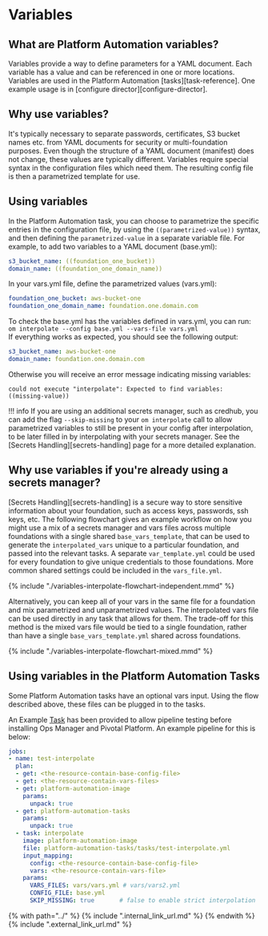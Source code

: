 # Variables

## What are Platform Automation variables?
Variables provide a way to define parameters for a YAML document. Each variable has a value
and can be referenced in one or more locations. Variables are used in the Platform Automation
[tasks][task-reference]. One example usage is in [configure director][configure-director]. 

## Why use variables?
It's typically necessary to separate passwords, certificates, S3 bucket names etc. from YAML
documents for security or multi-foundation purposes. Even though the structure
of a YAML document (manifest) does not change, these values are typically different. Variables
require special syntax in the configuration files which need them. The resulting config file is then a
parametrized template for use.

## Using variables
In the Platform Automation task, you can choose to parametrize the specific entries in the configuration
file, by using the `((parametrized-value))` syntax, and then defining the `parametrized-value` in a
separate variable file.
For example, to add two variables to a YAML document (base.yml):

```yaml
s3_bucket_name: ((foundation_one_bucket))
domain_name: ((foundation_one_domain_name))
```

In your vars.yml file, define the parametrized values (vars.yml):

```yaml
foundation_one_bucket: aws-bucket-one
foundation_one_domain_name: foundation.one.domain.com
```

To check the base.yml has the variables defined in vars.yml, you can run:  
`om interpolate --config base.yml --vars-file vars.yml`  
If everything works as expected, you should see the following output:

```yaml
s3_bucket_name: aws-bucket-one
domain_name: foundation.one.domain.com
```

Otherwise you will receive an error message indicating missing variables:
```
could not execute "interpolate": Expected to find variables: ((missing-value))
```

!!! info
    If you are using an additional secrets manager, such as credhub, you can add the flag
    `--skip-missing` to your `om interpolate` call to allow parametrized variables to 
    still be present in your config after interpolation, to be later filled in by 
    interpolating with your secrets manager. See the [Secrets Handling][secrets-handling] page for a more
    detailed explanation.

## Why use variables if you're already using a secrets manager?
[Secrets Handling][secrets-handling] is a secure way to store sensitive information about your foundation, such as
access keys, passwords, ssh keys, etc. The following flowchart gives an example workflow on how you might use 
a mix of a secrets manager and vars files across multiple foundations with a single shared `base_vars_template`, 
that can be used to generate the `interpolated_vars` unique to a particular foundation, and passed into the relevant 
tasks. A separate `var_template.yml` could be used for every foundation to give unique credentials to those
foundations. More common shared settings could be included in the `vars_file.yml`.

{% include "./variables-interpolate-flowchart-independent.mmd" %}

Alternatively, you can keep all of your vars in the same file for a foundation and mix parametrized and 
unparametrized values. The interpolated vars file can be used directly in any task that allows for them.
The trade-off for this method is the mixed vars file would be tied to a single foundation, rather than 
have a single `base_vars_template.yml` shared across foundations.

{% include "./variables-interpolate-flowchart-mixed.mmd" %}


## Using variables in the Platform Automation Tasks

Some Platform Automation tasks have an optional vars input. Using the flow described above, these files can
be plugged in to the tasks.

An Example [Task](../tasks.md#test-interpolate) has been provided to allow pipeline testing before
installing Ops Manager and Pivotal Platform.
An example pipeline for this is below:

```yaml
jobs:
- name: test-interpolate
  plan:
  - get: <the-resource-contain-base-config-file>
  - get: <the-resource-contain-vars-files>
  - get: platform-automation-image
    params:
      unpack: true
  - get: platform-automation-tasks
    params:
      unpack: true
  - task: interpolate
    image: platform-automation-image
    file: platform-automation-tasks/tasks/test-interpolate.yml
    input_mapping:
      config: <the-resource-contain-base-config-file>
      vars: <the-resource-contain-vars-file>
    params:
      VARS_FILES: vars/vars.yml # vars/vars2.yml
      CONFIG_FILE: base.yml
      SKIP_MISSING: true       # false to enable strict interpolation  

```

{% with path="../" %}
    {% include ".internal_link_url.md" %}
{% endwith %}
{% include ".external_link_url.md" %}
